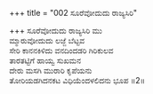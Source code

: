 +++
title = "002 ಸೂರೆವೋದುದು ರಾಜ್ಯಸಿರಿ"

+++
ಸೂರೆವೋದುದು ರಾಜ್ಯಸಿರಿ ಮು  
ಮ್ಮಾರುವೋದುದು ಲಜ್ಜೆ ಬೆಟ್ಟವ   
ಸೇರಿ ಕಾನನಕಿಳಿದು ವನದಿಂದಡರಿ ಗಿರಿಕುಲವ   
ತಾರತಟ್ಟಿಗೆ ಹಾಯ್ವ ಸುಖಮನ  
ದೇರು ಮಸಗಿ ಮುರಾರಿ ಕೃಪೆಯನು  
ತೋರಿಯಡಗಿದನಕಟ ವಿಧಿಯೆಂದಳಲಿದನು ಭೂಪ      ॥2॥